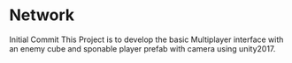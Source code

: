 # Network
Initial Commit
This Project is to develop the basic Multiplayer interface with an enemy cube and sponable player prefab with camera using unity2017.
